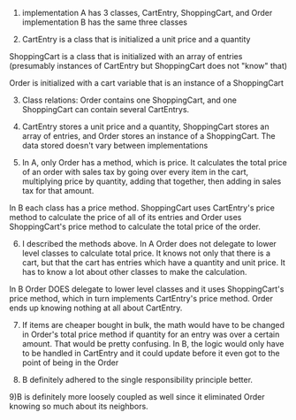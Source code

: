1) implementation A has 3 classes, CartEntry, ShoppingCart, and Order
implementation B has the same three classes 

2) CartEntry is a class that is initialized a unit price and a quantity

ShoppingCart is a class that is initialized with an array of entries (presumably instances of CartEntry but ShoppingCart does not "know" that)

Order is initialized with a cart variable that is an instance of a ShoppingCart

3) Class relations: Order contains one ShoppingCart, and one ShoppingCart can contain several CartEntrys. 

4) CartEntry stores a unit price and a quantity, ShoppingCart stores an array of entries, and Order stores an instance of a ShoppingCart. The data stored doesn't vary between implementations

5) In A, only Order has a method, which is price. It calculates the total price of an order with sales tax by going over every item in the cart, multiplying price by quantity, adding that together, then adding in sales tax for that amount. 

In B each class has a price method. ShoppingCart uses CartEntry's price method to calculate the price of all of its entries and Order uses ShoppingCart's price method to calculate the total price of the order. 

6) I described the methods above. In A Order does not delegate to lower level classes to calculate total price. It knows not only that there is a cart, but that the cart has entries which have a quantity and unit price. It has to know a lot about other classes to make the calculation.

In B Order DOES delegate to lower level classes and it uses ShoppingCart's price method, which in turn implements CartEntry's price method. Order ends up knowing nothing at all about CartEntry. 

7) If items are cheaper bought in bulk, the math would have to be changed in Order's total price method if quantity for an entry was over a certain amount. That would be pretty confusing. 
In B, the logic would only have to be handled in CartEntry and it could update before it even got to the point of being in the Order

8) B definitely adhered to the single responsibility principle better. 

9)B is definitely more loosely coupled as well since it eliminated Order knowing so much about its neighbors. 